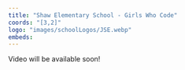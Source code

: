 ```yaml
---
title: "Shaw Elementary School - Girls Who Code"
coords: "[3,2]"
logo: "images/schoolLogos/JSE.webp"
embeds: 
---
```


Video will be available soon!
